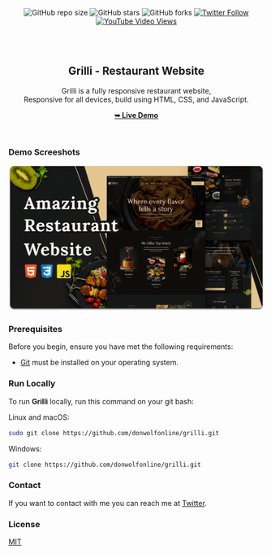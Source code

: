 <div align="center">
  
  ![GitHub repo size](https://img.shields.io/github/repo-size/donwolfonline/grilli)
  ![GitHub stars](https://img.shields.io/github/stars/donwolfonline/grilli?style=social)
  ![GitHub forks](https://img.shields.io/github/forks/donwolfonline/grilli?style=social)
[![Twitter Follow](https://img.shields.io/twitter/follow/donwolfonline?style=social)](https://twitter.com/intent/follow?screen_name=donwolfonline)
  [![YouTube Video Views](https://img.shields.io/youtube/views/donwolfonline?style=social)](https://youtu.be/donwolfonline)

  <br />
  <br />

  <h2 align="center">Grilli - Restaurant Website</h2>

  Grilli is a fully responsive restaurant website, <br />Responsive for all devices, build using HTML, CSS, and JavaScript.

  <a href="https://grillirest.netlify.app/"><strong>➥ Live Demo</strong></a>

</div>

<br />

### Demo Screeshots

![Grilli Desktop Demo](./readme-images/desktop.png "Desktop Demo")

### Prerequisites

Before you begin, ensure you have met the following requirements:

* [Git](https://git-scm.com/downloads "Download Git") must be installed on your operating system.

### Run Locally

To run **Grilli** locally, run this command on your git bash:

Linux and macOS:

```bash
sudo git clone https://github.com/donwolfonline/grilli.git
```

Windows:

```bash
git clone https://github.com/donwolfonline/grilli.git
```

### Contact

If you want to contact with me you can reach me at [Twitter](https://www.twitter.com/donwolfonline).

### License

[MIT](https://donwolfonline.com/licenses/mit/)
